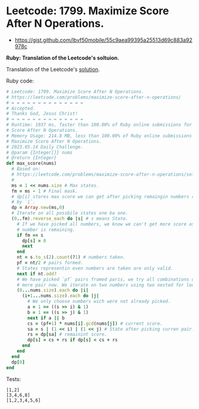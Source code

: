 # Leetcode: 1799. Maximize Score After N Operations.

- https://gist.github.com/lbvf50mobile/55c9aea99395a25513d69c883a92978c


**Ruby: Translation of the Leetcode's soltuion.**

Translation of the Leetcode's [solution](https://leetcode.com/problems/maximize-score-after-n-operations/solution/).


Ruby code:
```Ruby
# Leetcode: 1799. Maximize Score After N Operations.
# https://leetcode.com/problems/maximize-score-after-n-operations/
# = = = = = = = = = = = = = =
# Accepted.
# Thanks God, Jesus Christ!
# = = = = = = = = = = = = = =
# Runtime: 1937 ms, faster than 100.00% of Ruby online submissions for Maximize
# Score After N Operations.
# Memory Usage: 214.8 MB, less than 100.00% of Ruby online submissions for
# Maximize Score After N Operations.
# 2023.05.14 Daily Challenge.
# @param {Integer[]} nums
# @return {Integer}
def max_score(nums)
  # Based on:
  # https://leetcode.com/problems/maximize-score-after-n-operations/solution/
  #
  ms = 1 << nums.size # Max states.
  fm = ms - 1 # Final mask.
  # dp[i] stores max score we can get after picking remaingin numbers reresented
  # by `i`.
  dp = Array.new(ms,0)
  # Iterate on all possbile states one ba one.
  (0..fm).reverse_each do |s| # s means State.
    # If we have picked all numbers, we know we can't get more score as no
    # number is remaining.
    if fm == s
      dp[s] = 0
      next
    end
    nt = s.to_s(2).count(?1) # numbers taken.
    pf = nt/2 # pairs formed.
    # States representin even numbers are taken are only valid.
    next if nt.odd?
    # We have picked `pf` pairs fromed paris, we try all combinations of one
    # more pair now. We iterate on two numbers using two nested for loops. 
    (0...nums.size).each do |i|
      (i+1...nums.size).each do |j|
        # We only choose numbers wich were not already picked.
        a = 1 == ((s >> i) & 1)
        b = 1 == ((s >> j) & 1)
        next if a || b
        cs = (pf+1) * nums[i].gcd(nums[j]) # current score.
        sa = s | (1 << i) | (1 << j) # State after picking curren pair.
        rs = dp[sa] # remainint score.
        dp[s] = cs + rs if dp[s] < cs + rs
      end
    end
  end
  dp[0]
end
```

Tests:
```
[1,2]
[3,4,6,8]
[1,2,3,4,5,6]
```

